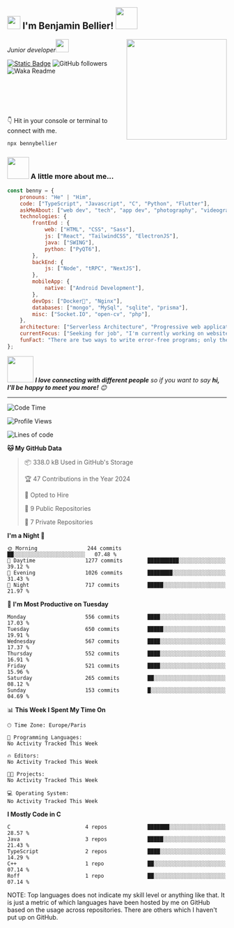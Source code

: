 <h2><img src="https://emojis.slackmojis.com/emojis/images/1531849430/4246/blob-sunglasses.gif?1531849430" width="30"/> I'm Benjamin Bellier! <img src="https://media.giphy.com/media/12oufCB0MyZ1Go/giphy.gif" width="50"></h2>
<img align='right' src="https://media.giphy.com/media/M9gbBd9nbDrOTu1Mqx/giphy.gif" width="230">
<p><em>Junior developer<img src="https://media.giphy.com/media/WUlplcMpOCEmTGBtBW/giphy.gif" width="30"> 
</em></p>

[![Static Badge](https://img.shields.io/badge/Benjamin%20Bellier-blue?style=flat-square&logo=Linkedin&logoColor=white&link=https://www.linkedin.com/in/benjamin-bellier-03934242)](https://www.linkedin.com/in/benjamin-bellier-03934242)
![GitHub followers](https://img.shields.io/github/followers/BennyBellier?label=Follow&style=social)
![Waka Readme](https://github.com/BennyBellier/BennyBellier/workflows/Waka%20Readme/badge.svg)
<!-- [![website](https://img.shields.io/badge/Website-46a2f1.svg?&style=flat-square&logo=Google-Chrome&logoColor=white&link=https://)](https://) -->

<br/><br/><br/><br/>

👇 Hit in your console or terminal to connect with me.

```bash
npx bennybellier
```

### <img src="https://media.giphy.com/media/VgCDAzcKvsR6OM0uWg/giphy.gif" width="50"> A little more about me...  

```javascript
const benny = {
    pronouns: "He" | "Him",
    code: ["TypeScript", "Javascript", "C", "Python", "Flutter"],
    askMeAbout: ["web dev", "tech", "app dev", "photography", "videography", "parkour"],
    technologies: {
        frontEnd : {
            web: ["HTML", "CSS", "Sass"],
            js: ["React", "TailwindCSS", "ElectronJS"],
            java: ["SWING"],
            python: ["PyQT6"],
        },
        backEnd: {
            js: ["Node", "tRPC", "NextJS"],
        },
        mobileApp: {
            native: ["Android Development"],
        },
        devOps: ["Docker🐳", "Nginx"],
        databases: ["mongo", "MySql", "sqlite", "prisma"],
        misc: ["Socket.IO", "open-cv", "php"],
    },
    architecture: ["Serverless Architecture", "Progressive web applications", "Single page applications"],
    currentFocus: ["Seeking for job", "I'm currently working on website of the association Temple Team"],
    funFact: "There are two ways to write error-free programs; only the third one works"
};
```

<img src="https://media.giphy.com/media/LnQjpWaON8nhr21vNW/giphy.gif" width="60"> <em><b>I love connecting with different people</b> so if you want to say <b>hi, I'll be happy to meet you more!</b> 😊</em>

---

<!--START_SECTION:waka-->
![Code Time](http://img.shields.io/badge/Code%20Time-215%20hrs%2017%20mins-blue)

![Profile Views](http://img.shields.io/badge/Profile%20Views-1-blue)

![Lines of code](https://img.shields.io/badge/From%20Hello%20World%20I%27ve%20Written-2.3%20million%20lines%20of%20code-blue)

**🐱 My GitHub Data** 

> 📦 338.0 kB Used in GitHub's Storage 
 > 
> 🏆 47 Contributions in the Year 2024
 > 
> 💼 Opted to Hire
 > 
> 📜 9 Public Repositories 
 > 
> 🔑 7 Private Repositories 
 > 
**I'm a Night 🦉** 

```text
🌞 Morning                244 commits         ██░░░░░░░░░░░░░░░░░░░░░░░   07.48 % 
🌆 Daytime                1277 commits        ██████████░░░░░░░░░░░░░░░   39.12 % 
🌃 Evening                1026 commits        ████████░░░░░░░░░░░░░░░░░   31.43 % 
🌙 Night                  717 commits         █████░░░░░░░░░░░░░░░░░░░░   21.97 % 
```
📅 **I'm Most Productive on Tuesday** 

```text
Monday                   556 commits         ████░░░░░░░░░░░░░░░░░░░░░   17.03 % 
Tuesday                  650 commits         █████░░░░░░░░░░░░░░░░░░░░   19.91 % 
Wednesday                567 commits         ████░░░░░░░░░░░░░░░░░░░░░   17.37 % 
Thursday                 552 commits         ████░░░░░░░░░░░░░░░░░░░░░   16.91 % 
Friday                   521 commits         ████░░░░░░░░░░░░░░░░░░░░░   15.96 % 
Saturday                 265 commits         ██░░░░░░░░░░░░░░░░░░░░░░░   08.12 % 
Sunday                   153 commits         █░░░░░░░░░░░░░░░░░░░░░░░░   04.69 % 
```


📊 **This Week I Spent My Time On** 

```text
🕑︎ Time Zone: Europe/Paris

💬 Programming Languages: 
No Activity Tracked This Week

🔥 Editors: 
No Activity Tracked This Week

🐱‍💻 Projects: 
No Activity Tracked This Week

💻 Operating System: 
No Activity Tracked This Week
```

**I Mostly Code in C** 

```text
C                        4 repos             ███████░░░░░░░░░░░░░░░░░░   28.57 % 
Java                     3 repos             █████░░░░░░░░░░░░░░░░░░░░   21.43 % 
TypeScript               2 repos             ████░░░░░░░░░░░░░░░░░░░░░   14.29 % 
C++                      1 repo              ██░░░░░░░░░░░░░░░░░░░░░░░   07.14 % 
Roff                     1 repo              ██░░░░░░░░░░░░░░░░░░░░░░░   07.14 % 
```




<!--END_SECTION:waka-->

NOTE: Top languages does not indicate my skill level or anything like that. It is just a metric of which languages have been hosted by me on GitHub based on the usage across repositories. There are others which I haven't put up on GitHub.
